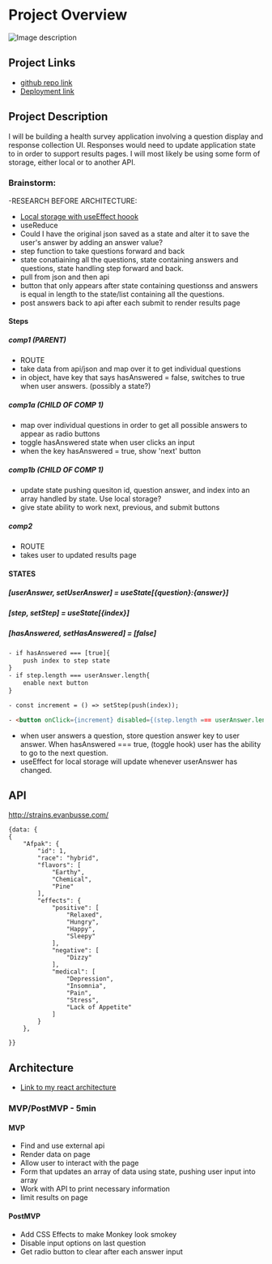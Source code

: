 # Project Overview
![Image description](https://media.tenor.com/images/afdd108e2e6b46fd825a66e1b92dc87e/tenor.gif)

## Project Links

- [github repo link](https://github.com/hbubley/ap-high)
- [Deployment link](https://ap-high.netlify.com/)

## Project Description

I will be building a health survey application involving a question display and response collection UI.  Responses would need to update application state to in order to support results pages.
I will most likely be using some form of storage, either local or to another API. 

### Brainstorm:
-RESEARCH BEFORE ARCHITECTURE:

- [Local storage with useEffect hoook](https://www.udemy.com/course/modern-react-bootcamp/learn/lecture/14384908#overview)
- useReduce
- Could I have the original json saved as a state and alter it to save the user's answer by adding an answer value?
- step function to take questions forward and back
- state conatiaining all the questions, state containing answers and questions, state handling step forward and back.
- pull from json and then api
- button that only appears after state containing questionss and answers is equal in length to the state/list containing all the questions. 
- post answers back to api after each submit to render results page

#### Steps

##### comp1 (PARENT)

- ROUTE
- take data from api/json and map over it to get individual questions
- in object, have key that says hasAnswered = false, switches to true when user answers. (possibly a state?)

##### comp1a (CHILD OF COMP 1)

- map over individual questions in order to get all possible answers to appear as radio buttons
- toggle hasAnswered state when user clicks an input
- when the key hasAnswered = true, show 'next' button

##### comp1b (CHILD OF COMP 1)

- update state pushing quesiton id, question answer, and index into an array handled by state. Use local storage?
- give state ability to work next, previous, and submit buttons

##### comp2

- ROUTE
- takes user to updated results page

#### STATES

##### [userAnswer, setUserAnswer] = useState[{question}:{answer}]

##### [step, setStep] = useState[{index}]

##### [hasAnswered, setHasAnswered] = [false]

``` HTML
- if hasAnswered === [true]{
    push index to step state
}
- if step.length === userAnswer.length{
    enable next button
}

- const increment = () => setStep(push(index));

- <button onClick={increment} disabled={(step.length === userAnswer.length && hasAnswered===true) ? false : true}>
```

- when user answers a question, store question answer key to user answer. When hasAnswered === true, (toggle hook) user has the ability to go to the next question. 
- useEffect for local storage will update whenever userAnswer has changed. 


## API
http://strains.evanbusse.com/



```
{data: { 
{
    "Afpak": {
        "id": 1,
        "race": "hybrid",
        "flavors": [
            "Earthy",
            "Chemical",
            "Pine"
        ],
        "effects": {
            "positive": [
                "Relaxed",
                "Hungry",
                "Happy",
                "Sleepy"
            ],
            "negative": [
                "Dizzy"
            ],
            "medical": [
                "Depression",
                "Insomnia",
                "Pain",
                "Stress",
                "Lack of Appetite"
            ]
        }
    },

}}
```

## Architecture

- [Link to my react architecture](https://files.slack.com/files-pri/T0351JZQ0-F01129GNVUL/img_0107.jpg)


### MVP/PostMVP - 5min

#### MVP
- Find and use external api
- Render data on page
- Allow user to interact with the page
- Form that updates an array of data using state, pushing user input into array
- Work with API to print necessary information
- limit results on page

#### PostMVP 

- Add CSS Effects to make Monkey look smokey
- Disable input options on last question
- Get radio button to clear after each answer input


